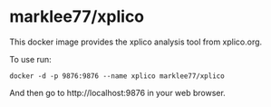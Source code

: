 marklee77/xplico
================

This docker image provides the xplico analysis tool from xplico.org.

To use run:

    docker -d -p 9876:9876 --name xplico marklee77/xplico

And then go to http://localhost:9876 in your web browser.
